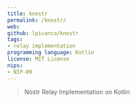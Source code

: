 ```yaml
---
title: knostr
permalink: /knostr/
web: 
github: lpicanco/knostr
tags:
- relay implementation
programming language: Kotlin
license: MIT License
nips:
- NIP-09
---
```


> Nostr Relay Implementation on Kotlin